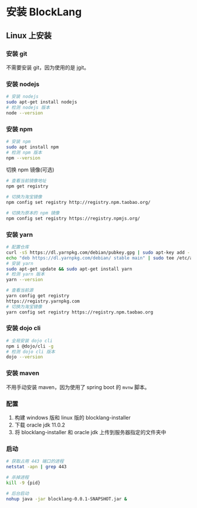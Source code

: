 # 安装 BlockLang

## Linux 上安装

### 安装 git

不需要安装 git，因为使用的是 jgit。

### 安装 nodejs

```sh
# 安装 nodejs
sudo apt-get install nodejs
# 检测 nodejs 版本
node --version
```

### 安装 npm

```sh
# 安装 npm
sudo apt install npm
# 检测 npm 版本
npm --version
```

切换 npm 镜像(可选)

```sh
# 查看当前镜像地址
npm get registry

# 切换为淘宝镜像
npm config set registry http://registry.npm.taobao.org/

# 切换为原本的 npm 镜像
npm config set registry https://registry.npmjs.org/
```

### 安装 yarn

```sh
# 配置仓库
curl -sS https://dl.yarnpkg.com/debian/pubkey.gpg | sudo apt-key add -
echo "deb https://dl.yarnpkg.com/debian/ stable main" | sudo tee /etc/apt/sources.list.d/yarn.list
# 安装 yarn
sudo apt-get update && sudo apt-get install yarn
# 检测 yarn 版本
yarn --version

# 查看当前源
yarn config get registry
https://registry.yarnpkg.com
# 切换为淘宝镜像
yarn config set registry https://registry.npm.taobao.org
```

### 安装 dojo cli

```sh
# 全局安装 dojo cli
npm i @dojo/cli -g
# 检测 dojo cli 版本
dojo --version
```

### 安装 maven

不用手动安装 maven，因为使用了 spring boot 的 `mvnw` 脚本。

### 配置

1. 构建 windows 版和 linux 版的 blocklang-installer
2. 下载 oracle jdk 11.0.2
3. 将 blocklang-installer 和 oracle jdk 上传到服务器指定的文件夹中

### 启动

```sh
# 获取占用 443 端口的进程
netstat -apn | grep 443

# 杀掉进程
kill -9 {pid}

# 后台启动
nohup java -jar blocklang-0.0.1-SNAPSHOT.jar &
```